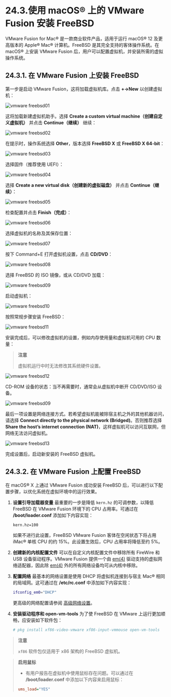 # 24.3.使用 macOS® 上的 VMware Fusion 安装 FreeBSD

VMware Fusion for Mac® 是一款商业软件产品，适用于运行 macOS® 12 及更高版本的 Apple® Mac® 计算机。FreeBSD 是其完全支持的客体操作系统。在 macOS® 上安装 VMware Fusion 后，用户可以配置虚拟机，并安装所需的虚拟操作系统。

## 24.3.1. 在 VMware Fusion 上安装 FreeBSD

第一步是启动 VMware Fusion，这将加载虚拟机库。点击 **+→New** 以创建虚拟机：

![vmware freebsd01](https://docs.freebsd.org/images/books/handbook/virtualization/vmware-freebsd01.png)

这将加载新建虚拟机助手。选择 **Create a custom virtual machine（创建自定义虚拟机）** 并点击 **Continue（继续）** 继续：

![vmware freebsd02](https://docs.freebsd.org/images/books/handbook/virtualization/vmware-freebsd02.png)

在提示时，操作系统选择 **Other**，版本选择 **FreeBSD X** 或 **FreeBSD X 64-bit**：

![vmware freebsd03](https://docs.freebsd.org/images/books/handbook/virtualization/vmware-freebsd03.png)

选择固件（推荐使用 UEFI）：

![vmware freebsd04](https://docs.freebsd.org/images/books/handbook/virtualization/vmware-freebsd04.png)

选择 **Create a new virtual disk（创建新的虚拟磁盘）** 并点击 **Continue（继续）**：

![vmware freebsd05](https://docs.freebsd.org/images/books/handbook/virtualization/vmware-freebsd05.png)

检查配置并点击 **Finish（完成）**：

![vmware freebsd06](https://docs.freebsd.org/images/books/handbook/virtualization/vmware-freebsd06.png)

选择虚拟机的名称及其保存位置：

![vmware freebsd07](https://docs.freebsd.org/images/books/handbook/virtualization/vmware-freebsd07.png)

按下 Command+E 打开虚拟机设置，点击 **CD/DVD**：

![vmware freebsd08](https://docs.freebsd.org/images/books/handbook/virtualization/vmware-freebsd08.png)

选择 FreeBSD 的 ISO 镜像，或从 CD/DVD 加载：

![vmware freebsd09](https://docs.freebsd.org/images/books/handbook/virtualization/vmware-freebsd09.png)

启动虚拟机：

![vmware freebsd10](https://docs.freebsd.org/images/books/handbook/virtualization/vmware-freebsd10.png)

按照常规步骤安装 FreeBSD：

![vmware freebsd11](https://docs.freebsd.org/images/books/handbook/virtualization/vmware-freebsd11.png)

安装完成后，可以修改虚拟机的设置，例如内存使用量和虚拟机可用的 CPU 数量：

>**注意**
>
>虚拟机运行中时无法修改其系统硬件设置。

![vmware freebsd12](https://docs.freebsd.org/images/books/handbook/virtualization/vmware-freebsd12.png)

CD-ROM 设备的状态：当不再需要时，通常会从虚拟机中断开 CD/DVD/ISO 设备。

![vmware freebsd09](https://docs.freebsd.org/images/books/handbook/virtualization/vmware-freebsd09.png)

最后一项设置是网络连接方式。若希望虚拟机能被除宿主机之外的其他机器访问，请选择 **Connect directly to the physical network (Bridged)**。否则推荐选择 **Share the host’s internet connection (NAT)**，这样虚拟机可以访问互联网，但网络无法访问虚拟机。

![vmware freebsd13](https://docs.freebsd.org/images/books/handbook/virtualization/vmware-freebsd13.png)

完成设置后，启动新安装的 FreeBSD 虚拟机。

## 24.3.2. 在 VMware Fusion 上配置 FreeBSD

在 macOS® X 上通过 VMware Fusion 成功安装 FreeBSD 后，可以进行以下配置步骤，以优化系统在虚拟环境中的运行效果。

1. **设置引导加载器变量**
   最重要的一步是降低 `kern.hz` 的可调参数，以降低 FreeBSD 在 VMware Fusion 环境下的 CPU 占用率。可通过在 **/boot/loader.conf** 添加如下内容实现：

   ```sh
   kern.hz=100
   ```

   如果不进行此设置，FreeBSD VMware Fusion 客体在空闲状态下将占用 iMac® 单核 CPU 的约 15%。此设置生效后，CPU 占用率将降低至约 5%。

2. **创建新的内核配置文件**
   可以在自定义内核配置文件中移除所有 FireWire 和 USB 设备驱动程序。VMware Fusion 提供一个由 [em(4)](https://man.freebsd.org/cgi/man.cgi?query=em&sektion=4&format=html) 驱动支持的虚拟网络适配器，因此除 [em(4)](https://man.freebsd.org/cgi/man.cgi?query=em&sektion=4&format=html) 外的所有网络设备均可从内核中移除。

3. **配置网络**
   最基本的网络设置是使用 DHCP 将虚拟机连接到与宿主 Mac® 相同的局域网。这可通过在 **/etc/rc.conf** 中添加如下内容实现：

   ```sh
   ifconfig_em0="DHCP"
   ```

   更高级的网络配置请参阅 [高级网络设置](https://docs.freebsd.org/en/books/handbook/advanced-networking/#advanced-networking)。

4. **安装驱动程序和 open-vm-tools**
   为了使 FreeBSD 在 VMware 上运行更加顺畅，应安装如下软件包：

   ```sh
   # pkg install xf86-video-vmware xf86-input-vmmouse open-vm-tools
   ```

>**注意**
>
> `xf86` 软件包仅适用于 x86 架构的 FreeBSD 虚拟机。

>**启用鼠标**
>
>* 有用户报告在虚拟机中使用鼠标存在问题。可以通过在 **/boot/loader.conf** 中添加以下内容来启用鼠标：
>
>```ini
>ums_load="YES"
>```
